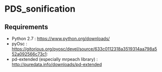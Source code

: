 # PDS_sonification


<h2>Requirements</h2>

* Python 2.7 : https://www.python.org/downloads/
* pyOsc : https://gitorious.org/pyosc/devel/source/633c0112318a3519314aa798a552a092566c73c1:
* pd-extended (especially mrpeach library) : http://puredata.info/downloads/pd-extended
